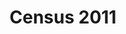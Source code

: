 ---
schema: default
title: Census 2011
organization: 'Insight, Transformation and Organisational Development'
notes: Historical census data by 2022 ward
resources:
  - name: Country of birth
    url: >-
      https://github.com/lb-lewisham/open-data-lewisham/raw/gh-pages/_datasets/data/census-2011/country_of_birth/lbl_country_of_birth_wd22.csv
    format: csv
  - name: Educational attainment
    url: >-
      https://github.com/lb-lewisham/open-data-lewisham/raw/gh-pages/_datasets/data/census-2011/educational_attainment/lbl_educational_attainment_wd22.csv
    format: csv
  - name: Economic activity groups
    url: >-
      https://github.com/lb-lewisham/open-data-lewisham/raw/gh-pages/_datasets/data/census-2011/economic-activity/lbl_economic_activity_groups_wd22.csv
    format: csv
  - name: Economic activity types
    url: >-
      https://github.com/lb-lewisham/open-data-lewisham/raw/gh-pages/_datasets/data/census-2011/economic-activity/lbl_economic_activity_wd22.csv
    format: csv
  - name: Economic activity hours worked
    url: >-
      https://github.com/lb-lewisham/open-data-lewisham/raw/gh-pages/_datasets/data/census-2011/economic-activity/lbl_hours_worked_wd22.csv
    format: csv
  - name: Economic activity occupation
    url: >-
      https://github.com/lb-lewisham/open-data-lewisham/raw/gh-pages/_datasets/data/census-2011/economic-activity/lbl_occupation_wd22.csv
    format: csv
  - name: Economic activity occupation minor groups
    url: >-
      https://github.com/lb-lewisham/open-data-lewisham/raw/gh-pages/_datasets/data/census-2011/economic-activity/lbl_occupation_minor_groups_wd22.csv
    format: csv
  - name: Ethnicity
    url: >-
      https://github.com/lb-lewisham/open-data-lewisham/raw/gh-pages/_datasets/data/census-2011/ethnicity/lbl_ethnicity_wd22.csv
    format: csv
  - name: Health and provision of unpaid care
    url: >-
      https://github.com/lb-lewisham/open-data-lewisham/raw/gh-pages/_datasets/data/census-2011/health/lbl_health_and_provision_of_unpaid_care_wd22.csv
    format: csv
  - name: Housing type
    url: >-
      https://github.com/lb-lewisham/open-data-lewisham/raw/gh-pages/_datasets/data/census-2011/housing/lbl_accommodation_type_wd22.csv
    format: csv
  - name: Housing vehicle availability
    url: >-
      https://github.com/lb-lewisham/open-data-lewisham/raw/gh-pages/_datasets/data/census-2011/housing/lbl_car_van_availability_wd22.csv
    format: csv
  - name: Housing composition
    url: >-
      https://github.com/lb-lewisham/open-data-lewisham/raw/gh-pages/_datasets/data/census-2011/housing/lbl_household_compositions_wd22.csv
  - name: Housing bedrooms available
    url: >-
      https://github.com/lb-lewisham/open-data-lewisham/raw/gh-pages/_datasets/data/census-2011/housing/lbl_occupancy_rating_wd22.csv
    format: csv
  - name: Housing heating
    url: >-
      https://github.com/lb-lewisham/open-data-lewisham/raw/gh-pages/_datasets/data/census-2011/housing/lbl_rooms_bedrooms_central_heating_wd22.csv
    format: csv
  - name: Housing tenure
    url: >-
      https://github.com/lb-lewisham/open-data-lewisham/raw/gh-pages/_datasets/data/census-2011/housing/lbl_tenure_households_wd22.csv
    format: csv
  - name: Language proficiency in English
    url: >-
      https://github.com/lb-lewisham/open-data-lewisham/raw/gh-pages/_datasets/data/census-2011/languages/lbl_english_proficiency_wd22.csv
    format: csv
  - name: Main language
    url: >-
      https://github.com/lb-lewisham/open-data-lewisham/raw/gh-pages/_datasets/data/census-2011/languages/lbl_main_language_detailed_wd22.csv
    format: csv
  - name: Religion
    url: >-
      https://github.com/lb-lewisham/open-data-lewisham/raw/gh-pages/_datasets/data/census-2011/religion/lbl_religion_wd22.csv
    format: csv
license: 'https://www.nationalarchives.gov.uk/doc/open-government-licence/version/3/'
category:
  - Uncategorized
maintainer: 'Lewisham insight'
maintainer_email: insight-and-delivery@lewisham.gov.uk
---